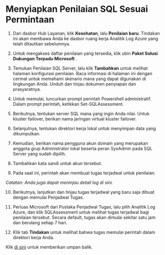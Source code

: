 # <a name="setting-up-a-sql-on-demand-assessment"></a>Menyiapkan Penilaian SQL Sesuai Permintaan

1.  Dari dasbor Hub Layanan, klik **Kesehatan**, lalu **Penilaian baru**. Tindakan ini akan membawa Anda ke dasbor ruang kerja Analitik Log Azure yang telah ditautkan sebelumnya.

2.  Untuk mengakses daftar penilaian yang tersedia, klik ubin **Paket Solusi Dukungan Terpadu Microsoft** .

3.  Temukan Penilaian SQL Server, lalu klik **Tambahkan** untuk melihat halaman konfigurasi penilaian. Baca informasi di halaman ini dengan cermat untuk memahami skenario mana yang dapat digunakan di lingkungan Anda. Unduh dan tinjau dokumen penyiapan dan prasyaratnya.

4.  Untuk memulai, luncurkan prompt perintah Powershell administratif. Dalam prompt perintah, ketikkan Set-SQLAssessment.

5.  Berikutnya, tentukan server SQL mana yang ingin Anda nilai. Untuk kluster failover, berikan nama jaringan virtual kluster failover.

6.  Selanjutnya, tentukan direktori kerja lokal untuk menyimpan data yang dikumpulkan.

7.  Kemudian, berikan nama pengguna akun domain yang merupakan anggota grup Administrator lokal beserta peran SysAdmin pada SQL Server yang sudah dipilih.

8.  Tambahkan kata sandi untuk akun tersebut.

9.  Pada saat ini, perintah akan membuat tugas terjadwal untuk penilaian.

*Catatan: Anda juga dapat meninjau detail log di sini.*

10. Berikutnya, lanjutkan dan tinjau tugas terjadwal yang baru saja dibuat dengan memulai Penjadwal Tugas.

11. Perluas Microsoft dari Pustaka Penjadwal Tugas, lalu pilih Analitik Log Azure, dan klik SQLAssessment untuk melihat tugas terjadwal bagi penilaian tersebut. Secara default, tugas akan dimulai sekitar satu jam dan berulang setiap 7 hari.

12. Klik tab **Tindakan** untuk melihat bahwa tugas memulai perintah dalam direktori kerja Anda.


Klik <a href="mailto:SHub_Feedback_RC@Microsoft.com?subject=Resource%20Center%20Feedback%3A%20%3CInsert%20feedback%20topic%3E%3E&amp;body=%3C%3Cplease%20submit%20your%20feedback%20with%20enough%20detail%20on%20the%20problem%2C%20reproduction%20steps%20and%20what%20you%20desire%20to%20happen%3E%3E" target="_blank">di sini</a> untuk memberikan umpan balik.

